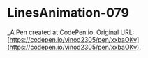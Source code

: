 # LinesAnimation-079
 _A Pen created at CodePen.io. Original URL: [https://codepen.io/vinod2305/pen/xxbaOKv](https://codepen.io/vinod2305/pen/xxbaOKv).

 